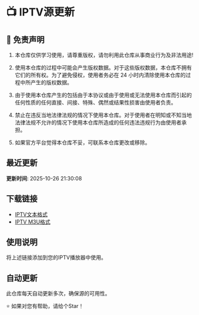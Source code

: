 # 📺 IPTV源更新

## 📢 免责声明

1. 本仓库仅供学习使用，请尊重版权，请勿利用此仓库从事商业行为及非法用途!

2. 使用本仓库的过程中可能会产生版权数据。对于这些版权数据，本仓库不拥有它们的所有权。为了避免侵权，使用者务必在 24 小时内清除使用本仓库的过程中所产生的版权数据。

3. 由于使用本仓库产生的包括由于本协议或由于使用或无法使用本仓库而引起的任何性质的任何直接、间接、特殊、偶然或结果性损害由使用者负责。

4. 禁止在违反当地法律法规的情况下使用本仓库。对于使用者在明知或不知当地法律法规不允许的情况下使用本仓库所造成的任何违法违规行为由使用者承担。

5. 如果官方平台觉得本仓库不妥，可联系本仓库更改或移除。

## 最近更新
**更新时间**: 2025-10-26 21:30:08

## 下载链接
- [IPTV文本格式](https://ghfast.top/raw.githubusercontent.com/plplpopp/IPTV/refs/heads/main/iptv.txt)
- [IPTV M3U格式](https://ghfast.top/raw.githubusercontent.com/plplpopp/IPTV/refs/heads/main/iptv.m3u)

## 使用说明
将上述链接添加到您的IPTV播放器中使用。

## 自动更新
此仓库每天自动更新多次，确保源的可用性。

⭐ 如果对您有帮助，请给个Star！
